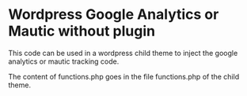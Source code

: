 # Wordpress Google Analytics or Mautic without plugin

This code can be used in a wordpress child theme to inject the google analytics or mautic tracking code.

The content of functions.php goes in the file functions.php of the child theme.
